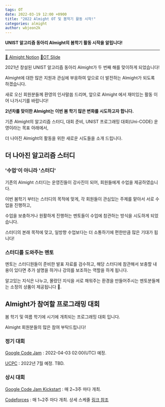 ```yaml
---
tags: OT
date: 2022-03-19 12:00 +0900
title: "2022 Almight OT 및 봄학기 활동 시작!"
categories: almight
author: wbjeon2k
---
```


**UNIST 알고리즘 동아리 Almight의 봄학기 활동 시작을 알립니다!**

---

[🎈 Almight Notion](https://almight.notion.site/Almight-8db685c41f774b4d90de761253ec7005) [📜OT Slide](https://docs.google.com/presentation/d/1pEJRh1Wk00T0iI38lbns7g3Cem2mSNIejTF3yrUv4UM/edit#slide=id.p)  

2021년 창설된 UNIST 알고리즘 동아리 Almight가 두 번째 해를 맞이하게 되었습니다!  

Almight에 대한 많은 지원과 관심에 부응하여 앞으로 더 발전하는 Almight가 되도록 하겠습니다.  

새로 오신 회원분들께 환영의 인사말씀 드리며, 앞으로 Almight 에서 재미있는 활동 이어 나가시기를 바랍니다!  

**2년차를 맞이한 Almight는 이번 봄 학기 많은 변화를 시도하고자 합니다.**  

기존 Almight의 알고리즘 스터디, 대회 준비, UNIST 프로그래밍 대회(Uni-CODE) 운영이라는 목표 아래에서,  

더 나아진 Almight의 활동을 위한 새로운 시도들을 소개 드립니다.  

## 더 나아진 알고리즘 스터디

### '수업'이 아니라 '스터디'

기존의 Almight 스터디는 운영진들이 강사진이 되어, 회원들에게 수업을 제공하였습니다.  

이번 봄학기 부터는 스터디의 목적에 맞게, 각 회원들이 관심있는 주제를 맡아서 서로 수업을 진행하고,  

수업을 보충하거나 원활하게 진행하는 멘토들이 수업에 참관하는 방식을 시도하게 되었습니다.  

스터디의 본래 목적에 맞고, 일방향 수업보다는 더 소통하기에 편한만큼 많은 기대가 됩니다!  

### 스터디를 도와주는 멘토

멘토는 스터디원들이 준비한 발표 자료를 검수하고, 해당 스터디에 참관해서 보충할 내용이 있다면 추가 설명을 하거나 강의를 보조하는 역할을 하게 됩니다.  

알고있는 지식은 나누고, 몰랐던 지식을 서로 채워주는 환경을 만들어주시는 멘토분들께는 소정의 상품이 제공됩니다 🎁.  

## Almight가 참여할 프로그래밍 대회

봄 학기 및 여름 학기에 시기에 개최되는 프로그래밍 대회 입니다.  

Almight 회원분들의 많은 참여 부탁드립니다!  

### 정기 대회

[Google Code Jam](https://codingcompetitions.withgoogle.com/codejam) : 2022-04-03 02:00(UTC) 예정.  

[UCPC](https://ucpc.me/about/) : 2022년 7월 예정. TBD.  

### 상시 대회

[Google Code Jam Kickstart](https://codingcompetitions.withgoogle.com/kickstart) : 매 2~3주 마다 개최.  

[Codeforces](https://codeforces.com/) : 매 1~2주 마다 개최. 상세 스케줄 [링크 참조](https://codeforces.com/contests)